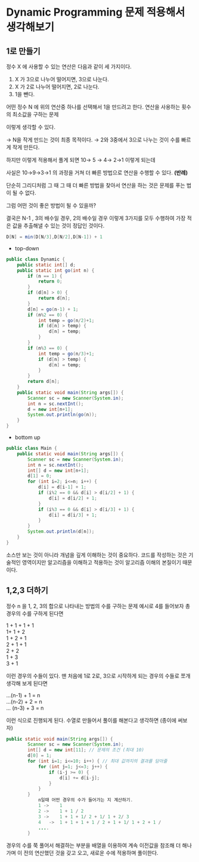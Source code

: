 # Dynamic Programming 문제 적용해서 생각해보기

## 1로 만들기

정수 X 에 사용할 수 있는 연산은 다음과 같이 세 가지이다. 

1. X 가 3으로 나누어 떨어지면, 3으로 나눈다.
2. X 가 2로 나누어 떨어지면, 2로 나눈다.
3. 1을 뺀다.

어떤 정수 N 에 위의 연산중 하나를 선택해서 1을 만드려고 한다. 연산을 사용하는 횟수의 최소값을 구하는 문제

이렇게 생각할 수 있다. 

→ N을 작게 만드는 것이 최종 목적이다. → 2와 3중에서 3으로 나누는 것이 수를 빠르게 작게 만든다. 

하지만 이렇게 적용해서 풀게 되면 10→ 5 → 4→ 2→1 이렇게 되는데 

사실은 10→9→3→1 의 과정을 거쳐 더 빠른 방법으로 연산을 수행할 수 있다. **(반례)**

단순히 그리디처럼 그 때 그 때 더 빠른 방법을 찾아서 연산을 하는 것은 문제를 푸는 법이 될 수 없다. 

그럼 어떤 것이 좋은 방법이 될 수 있을까?

결국은 N-1 , 3의 배수일 경우, 2의 배수일 경우 이렇게 3가지를 모두 수행하여 가장 적은 값을 추출해낼 수 있는 것이 정답인 것이다. 

```java
D[N] = min(D[N/3],D[N/2],D[N-1]) + 1
```

- top-down

```java
public class Dynamic {
    public static int[] d;
    public static int go(int n) {
        if (n == 1) {
            return 0;
        }
        if (d[n] > 0) {
            return d[n];
        }
        d[n] = go(n-1) + 1;
        if (n%2 == 0) {
            int temp = go(n/2)+1;
            if (d[n] > temp) {
                d[n] = temp;
            }
        }
        if (n%3 == 0) {
            int temp = go(n/3)+1;
            if (d[n] > temp) {
                d[n] = temp;
            }
        }
        return d[n];
    }
    public static void main(String args[]) {
        Scanner sc = new Scanner(System.in);
        int n = sc.nextInt();
        d = new int[n+1];
        System.out.println(go(n));
    }
}
```

- bottom up

```java
public class Main {
    public static void main(String args[]) {
        Scanner sc = new Scanner(System.in);
        int n = sc.nextInt();
        int[] d = new int[n+1];
        d[1] = 0;
        for (int i=2; i<=n; i++) {
            d[i] = d[i-1] + 1;
            if (i%2 == 0 && d[i] > d[i/2] + 1) {
                d[i] = d[i/2] + 1;
            }
            if (i%3 == 0 && d[i] > d[i/3] + 1) {
                d[i] = d[i/3] + 1;
            }
        }
        System.out.println(d[n]);
    }
}
```

소스만 보는 것이 아니라 개념을 깊게 이해하는 것이 중요하다.
코드를 작성하는 것은 기술적인 영역이지만 알고리즘을 이해하고 적용하는 것이 알고리즘 이해의 본질이기 때문이다. 

## 1,2,3 더하기

정수 n 을 1, 2, 3의 합으로 나타내는 방법의 수를 구하는 문제
예시로 4를 들어보자
총 경우의 수를 구하게 된다면 

1 + 1 + 1 + 1   
1+ 1 + 2   
1 + 2 + 1   
2 + 1 + 1   
2 + 2   
1 + 3   
3 + 1   

이런 경우의 수들이 있다.
맨 처음에 1로 2로, 3으로 시작하게 되는 경우의 수들로 쪼개 생각해 보게 된다면

...(n-1) + 1 = n   
...(n-2) + 2 = n   
... (n-3) + 3 = n    

이런 식으로 진행되게 된다. 
수열로 만들어서 풀이를 해본다고 생각하면 (종이에 써보자)

```java
public static void main(String args[]) {
        Scanner sc = new Scanner(System.in);
        int[] d = new int[11]; // 문제의 조건 (최대 10)
        d[0] = 1;
        for (int i=1; i<=10; i++) { // 최대 값까지의 결과를 담아줄 
            for (int j=1; j<=3; j++) {
                if (i-j >= 0) {
                    d[i] += d[i-j];
                }
            }
        }
            n일때 어떤 경우의 수가 들어가는 지 계산하기.
			1 ->	1   
			2 ->	1 + 1 / 2   
			3 ->	1 + 1 + 1/ 2 + 1/ 1 + 2/ 3   
			4	->  1 + 1 + 1 + 1 / 2 + 1 + 1/ 1 + 2 + 1 /   
			....
	    }
```

경우의 수를 쭉 풀어서 해결하는 부분을 배열을 이용하여 계속 이전값을 참조해 더 해나가며 이 전의 연산했던 것을 갖고 오고, 
새로운 수에 적용하며 풀이한다.